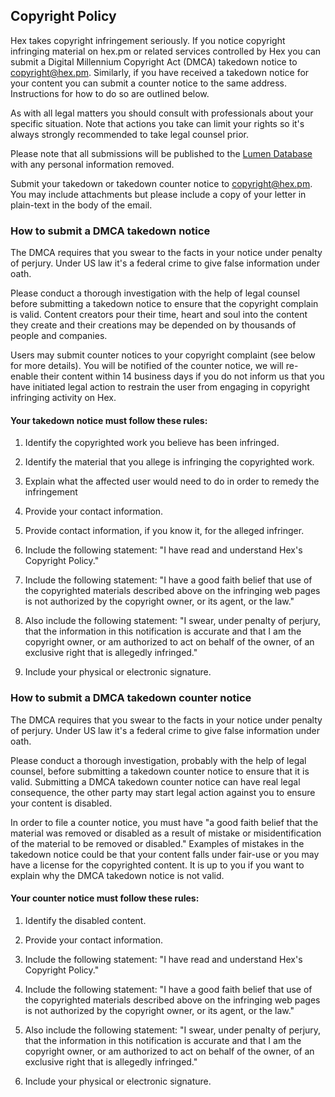 ## Copyright Policy

Hex takes copyright infringement seriously. If you notice copyright infringing
material on hex.pm or related services controlled by Hex you can submit a Digital
Millennium Copyright Act (DMCA) takedown notice to [copyright@hex.pm](mailto:copyright@hex.pm).
Similarly, if you have received a takedown notice for your content you can submit
a counter notice to the same address. Instructions for how to do so are outlined
below.

As with all legal matters you should consult with professionals about your
specific situation. Note that actions you take can limit your rights so it's
always strongly recommended to take legal counsel prior.

Please note that all submissions will be published to the [Lumen Database](https://lumendatabase.org/)
with any personal information removed.

Submit your takedown or takedown counter notice to [copyright@hex.pm](mailto:copyright@hex.pm).
You may include attachments but please include a copy of your letter in plain-text
in the body of the email.

### How to submit a DMCA takedown notice

The DMCA requires that you swear to the facts in your notice under penalty of
perjury. Under US law it's a federal crime to give false information under oath.

Please conduct a thorough investigation with the help of legal counsel before
submitting a takedown notice to ensure that the copyright complain is valid.
Content creators pour their time, heart and soul into the content they create
and their creations may be depended on by thousands of people and companies.

Users may submit counter notices to your copyright complaint (see below for more
details). You will be notified of the counter notice, we will re-enable their
content within 14 business days if you do not inform us that you have initiated legal
action to restrain the user from engaging in copyright infringing activity on Hex.

#### Your takedown notice must follow these rules:

1. Identify the copyrighted work you believe has been infringed.

2. Identify the material that you allege is infringing the copyrighted work.

3. Explain what the affected user would need to do in order to remedy the infringement

4. Provide your contact information.

5. Provide contact information, if you know it, for the alleged infringer.

6. Include the following statement: "I have read and understand Hex's Copyright Policy."

7. Include the following statement: "I have a good faith belief that use of the
   copyrighted materials described above on the infringing web pages is not authorized
   by the copyright owner, or its agent, or the law."

8. Also include the following statement: "I swear, under penalty of perjury, that
   the information in this notification is accurate and that I am the copyright
   owner, or am authorized to act on behalf of the owner, of an exclusive right
   that is allegedly infringed."

9. Include your physical or electronic signature.

### How to submit a DMCA takedown counter notice

The DMCA requires that you swear to the facts in your notice under penalty of
perjury. Under US law it's a federal crime to give false information under oath.

Please conduct a thorough investigation, probably with the help of legal counsel,
before submitting a takedown counter notice to ensure that it is valid. Submitting
a DMCA takedown counter notice can have real legal consequence, the other party
may start legal action against you to ensure your content is disabled.

In order to file a counter notice, you must have "a good faith belief that the
material was removed or disabled as a result of mistake or misidentification of
the material to be removed or disabled." Examples of mistakes in the takedown
notice could be that your content falls under fair-use or you may have a license
for the copyrighted content. It is up to you if you want to explain why the DMCA
takedown notice is not valid.

#### Your counter notice must follow these rules:

1. Identify the disabled content.

2. Provide your contact information.

3. Include the following statement: "I have read and understand Hex's Copyright Policy."

4. Include the following statement: "I have a good faith belief that use of the
   copyrighted materials described above on the infringing web pages is not authorized
   by the copyright owner, or its agent, or the law."

5. Also include the following statement: "I swear, under penalty of perjury, that
   the information in this notification is accurate and that I am the copyright
   owner, or am authorized to act on behalf of the owner, of an exclusive right
   that is allegedly infringed."

6. Include your physical or electronic signature.
